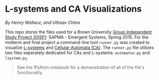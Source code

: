 # L-systems and CA Visualizations
*By Henry Wallace, and Uthsav Chitra*

This repo stores the files used for a Brown University [Group Independent Study Project (GISP)](http://www.brown.edu/academics/college/degree/course-options/independent-study): SAPMA - Emergent Systems, Spring 2015. For the midterm and final project a command-line tool `runner.py` was created to visualize [L-systems](http://en.wikipedia.org/wiki/L-system) and [Cellular Automata (CA)](http://en.wikipedia.org/wiki/Cellular_automaton). The `runner.py` file utilizes two files seperately dedicated for CAs and L-systems: `automaton.py` and `lsystem.py`. 

> See the IPython notebook for a demonstration of all of the file's functionality.